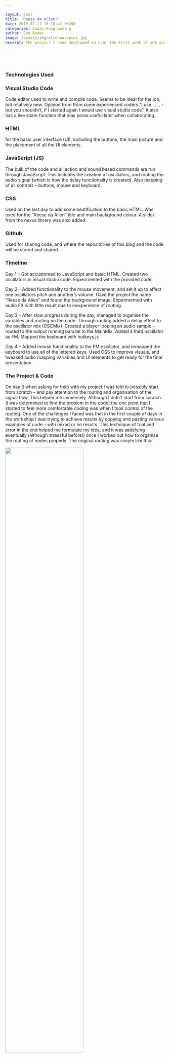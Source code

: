 ```yaml
---

layout: post
title: "Reese da Alien!"
date: 2019-02-11 16:10:42 +0200
categories: Audio-Programming
author: Sam Roman
image: /assets/img/alienwareplus.jpg
excerpt: The project I have developed on over the first week of web audio based programing is called Reese da Alien - a web based synth of sorts with mouse functionality. The idea is that the program presents a relatively novel way of producing a reese, by the user moving around the mouse on the the page to find different sweet spots as they affect the pitch and amplitude of two oscillators with the movements. The persona of the application came after early in development I likened the sounds to an alien talking – I felt it a fitting title for the weird, abrasive sounds that the program creates.

---
```

<figure align="middle">
</figure>
<br>

### Technologies Used 


### Visual Studio Code 

Code editor used to write and compile code. Seems to be ideal for the job, but relatively new. Opinion from from some experienced coders “I use …… - but you shouldn’t, if I started again I would use visual studio code”. It also has a live share function that may prove useful later when collaborating.

### HTML  

for the basic user interface (UI), including the buttons, the main picture and the placement of all the UI elements. 

### JavaScript (JS) 

The bulk of the code and all action and sound based commands are run through JavaScript. This includes the creation of oscillators, and routing the audio signal (which is how the delay functionality is created). Also mapping of all controls – buttons, mouse and keyboard. 

### CSS 

Used on the last day to add some beatification to the basic HTML. Was used for the “Reese da Alien” title and main background colour. A slider from the nexus library was also added.

### Github 

Used for sharing code, and where the repositories of this blog and the code will be stored and shared.

### Timeline

Day 1 – Got accustomed to JavaScript and basic HTML. Created two oscillators in visual studio code. Experimented with the provided code.

Day 2 – Added functionality to the mouse movement, and set it up to affect one oscillators pitch and another’s volume. Gave the project the name “Reese da Alien” and found the background image. Experimented with audio FX with little result due to inexperience of routing.

Day 3 – After slow progress during the day, managed to organise the variables and routing on the code. Through routing added a delay effect to the oscillator mix (OSCMix).  Created a player looping an audio sample – routed to the output running parallel to the MainMix. Added a third oscillator as FM. Mapped the keyboard with hotkeys.js 

Day 4 – Added mouse functionality to the FM oscillator, and remapped the keyboard to use all of the lettered keys. Used CSS to improve visuals, and tweaked audio mapping variables and UI elements to get ready for the final presentation. 


### The Project & Code


On day 3 when asking for help with my project I was told to possibly start from scratch – and pay attention to the routing and organisation of the signal flow. This helped me immensely. Although I didn’t start from scratch (í was determined to find the problem in the code)
the one point that I started to feel more comfortable coding was when I took control of the routing. One of the challenges I faced was that in the first couple of days in the workshop I was trying to achieve results by copying and pasting various examples of code – with mixed or no results. This technique of trial and error in the end helped me formulate my idea, and it was satisfying eventually (although stressful before!) once I worked out how to organise the routing of nodes properly. The original routing was simple like this:

<img src="/assets/img/old flow.jpg" alt="" width="70%">
<figcaption align="middle"><strong>“Routing day 1 & 2”</strong></figcaption>


The aspect that I was confused about was the volume node. With experience in using DAW’s, I didn’t take volume to be a node, rather as a parameter that is attached to in this case, the oscillators. It is a small difference – but not knowing that it was a node in its own right confused me when I tried to expand on the project. The flow diagram of the project currently looks like this:

<img src="/assets/img/Alien Reese Flow.jpg" alt="" width="70%">
<figcaption align="middle"><strong>“Routing day 3 & 4”</strong></figcaption>


### Event - Talk Button

Most of the functionality of this project is located in this event – as can be seen from the flow diagram it includes the first two oscillators, the delay and most of the routing.

The first action I took was to split the routing of the oscillators to various volume nodes (volume, volume 2, volume 3 and volume FM) so they are distinguishable from each other, and can be routed and affected differently if need be. I then combined the oscillator 1 & 2 volume nodes into OSCMix, which was then routed to MainMix into the context.destination  or output. Although there is little reason to do this amount of volume nodes for the project in its current state, I wanted to have options for routing if needed – and it helped me visualise the signal flow. 

oscillator.connect(volume);
        oscillator2.connect(volume2);

        volume.connect(OscMix);
        volume2.connect(OscMix);

        OscMix.connect(MainMix);
        MainMix.connect(context.destination);


### Delay

The delay was used as an example in class, and I have lifted most of the code from there. It is created using just JavaScript and routing. The delay is only affecting one volume node, and is short time at 0.1 sec and at half intensity of 0.5. This combination I found to soften the sound as well as adding some richness – without sacrificing all of the harshness.

   // create a delay effect node
        delay = context.createDelay();
        delay.delayTime.value = 0.1; // lenght of the delay

         // create a gain effect node
        delayAmount = context.createGain();
        delayAmount.gain.value = 0.5; // amount of the effect

        
     // connect the different nodes
        oscillator.connect(delay);
        oscillator2.connect(delay);    
        delay.connect(delayAmount);
        delayAmount.connect(volume);
        delayAmount.connect(delay);

### Event - FM Probe (Fm Oscillator)

One of the aspects of this project I am proudest of is the addition of the FM Probe event that routes the third oscillator to the OSC2 frequency. This is done with the line:

volumeFM.connect(oscillator2.frequency);

Firstly, the OSC FM is routed to VolumeFM – then that is routed to the frequency of OSC2.
This was because the first oscillators frequency was already mapped to the mouse movement, so now there would be ability to affect the pitch of both oscillators. This worked in conjunction with the mouse mapping:


          //oscillator.frequency.value = x;
          oscillator.frequency.value = widthnor*1000;
          volume2.gain.value = 1 - heightnor;
          oscilatorFM.frequency.value = heightnor*1000;

This shows the three mappings to the mouse. Osc1 pitch is affected by the x – axis. Osc2 volume (volume 2) is affected by the Y – axis. Lastly the OSC FM frequency is adjusted by the Y axis. The aim was to create an increasingly complex sound as the mouse moves around.


### Event - Space (Audio Player)

This is an audio player that runs alongside the main patch, routed through volume 3 to the output. Although one of the undeveloped parts of the code, it allowed some creativity in adding recorded sound, and can be experimented further at a later date (a beat possibly?) It was adapted from the code given in MCT repository.


        
        
        player = context.createBufferSource();
        player.loop = true;

        volume3 = context.createGain();
        volume3.gain.value = 1;

        player.connect(volume3);
        volume3.connect(context.destination);

        loadSound("alien.mp3");

### Keyboard Mapping

I found an online library called hotkeys.js that allowed me to map my keyboard. Found at https://github.com/jaywcjlove/hotkeys. I declared which keys to use (list after the yellow “hotkeys”), and then below created a large list mapping each character key to frequency of OSC2. I used http://pages.mtu.edu/~suits/notefreqs.html as a reference to frequencies of notes, and mapped just over two octaves (not in a piano roll formation). This allowed for another way to affect the pitch of the patch – adding depth to the playability.  I found when used it overrode the mouse mapping of the volume. Not intentional or wanted, however I found when the mouse was off the screen this was reset – which could be used as a feature when played. I would prefer if there was a more elegant was of harnessing both these controls at the same time, an aspect to improve in the future.



### UI Elements - HTML & CSS

I wanted one centred, background image. I found this code online to centre the image using HTML, and found the alien picture I wanted and applied it in code, and the jpg same folder:


      
        body, html {
          height: 100%;
          margin: 0;
        }
        
        .bg {
          /* The image used */
          background-image: url("alienwareplus.jpg");
        
          /* Full height */
          height: 100%; 
        
          /* Center and scale the image nicely */
          background-position: center;
          background-repeat: no-repeat;
          background-size: cover;
        

### CSS & Beautification 

CSS was used for the title in the bottom right corner, separated in a CSS file. This code defined the font, border and colour, as well as the positioning permanently in the bottom right.

    position: fixed;
    bottom: 0;
    right: 0;
    width: 300px;
    border: 3px solid #73AD21;


The same technique is applied to the text, and the fader that went unused. The fader came from the nexus.js library, I was able to implement the fader, but not attach it to any command as of yet.

Other tips I have learned throughout the workshop – organisation is key. Having events on the leftmost lane, and having its contents further tabbed on the right helped a lot in understanding the code, and made it easier on the eye at a glance. Writing notes and toggling line comment was picked up on the second day – but vital for any beginner.

### Future Development

There are many ideas and avenues I feel this project could go down. As it stands I have received little feedback on my project, but I have some thought on the direction it can go.

One of the issues of the patch is that not all areas of the screen sound “good”. This was alleviated by the inclusion of a delay – but I believe more FX could be added to sweeten the corners especially. These FX ideally would be sensitive to mouse placement, and programed in a way so that they would be applied only with the mouse on a certain part of the page. I installed Tuna.js for more FX, but did not manage to get it implemented in the code and ran out of time to troubleshoot. 

During day 3 I spent some time trying to implement canvas.js, after being inspired by another project. I managed to create a box, but quickly realised if I wanted the sound to be the focus it was a little out of my depth or timescale for the project. The idea was to create more interactivity in regards to the synth, more of a hybrid from the X/Y axis that the mouse mapping produced. Although I didn’t manage any meaningful results, I would like to explore this further. I would like the page to work well in a smart phone environment, and a canvas feature would aid in this I feel. 

Talking of visual components, having the alien pull various facial expressions during certain moments would be a nice touch, giving more character to the potential app. As I mentioned I would like the program to be smart phone friendly (have no experience in how that is implemented, but the concept) – using a finger rather than a mouse may be preferable for the final product.

If anyone would like to use or view the projects code it will be located at this repository for reference:

Sam Roman

Sources used below - 


http://pages.mtu.edu/~suits/notefreqs.html
https://github.com/axambo/audio-programming-workshop/tree/master/slides
https://canvasjs.com/
https://github.com/nexus-js/ui
https://github.com/jaywcjlove/hotkeys

